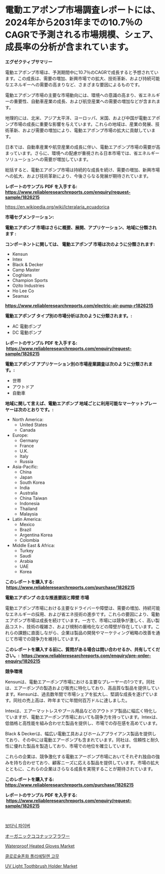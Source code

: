 <p><h1>電動エアポンプ市場調査レポートには、2024年から2031年までの10.7％のCAGRで予測される市場規模、シェア、成長率の分析が含まれています。</h1></p><p><strong>エグゼクティブサマリー</strong></p>
<p><p>電動エアポンプ市場は、予測期間中に10.7％のCAGRで成長すると予想されています。この成長は、需要の増加、新興市場での拡大、技術革新、および持続可能なエネルギーへの需要の高まりなど、さまざまな要因によるものです。</p><p>電動エアポンプ市場の主要な市場動向には、環境への意識の高まり、省エネルギーの重要性、自動車産業の成長、および航空産業への需要の増加などが含まれます。</p><p>地理的には、北米、アジア太平洋、ヨーロッパ、米国、および中国が電動エアポンプ市場の成長に重要な影響を与えています。これらの地域は、産業の発展、技術革新、および需要の増加により、電動エアポンプ市場の拡大に貢献しています。</p><p>日本では、自動車産業や航空産業の成長に伴い、電動エアポンプ市場の需要が高まっています。さらに、環境への配慮が重視される日本市場では、省エネルギーソリューションへの需要が増加しています。</p><p>総括すると、電動エアポンプ市場は持続的な成長を続け、需要の増加、新興市場への拡大、および技術革新により、今後さらなる発展が期待されています。</p></p>
<p><strong>レポートのサンプル PDF を入手する: <a href="https://www.reliableresearchreports.com/enquiry/request-sample/1826215">https://www.reliableresearchreports.com/enquiry/request-sample/1826215</a></strong></p>
<p><a href="https://en.wikipedia.org/wiki/Icteralaria_ecuadorica">https://en.wikipedia.org/wiki/Icteralaria_ecuadorica</a></p>
<p><strong>市場セグメンテーション:</strong></p>
<p><strong> 電動エアポンプ 市場はさらに概要、展開、アプリケーション、地域に分類されます :</strong></p>
<p><strong>コンポーネントに関しては、 電動エアポンプ 市場は次のように分類されます: &nbsp;</strong></p>
<p><ul><li>Kensun</li><li>Intex</li><li>Black & Decker</li><li>Camp Master</li><li>Coghlans</li><li>Champion Sports</li><li>Ozito Industries</li><li>Ho Lee Co</li><li>Seamax</li></ul></p>
<p><strong><a href="https://www.reliableresearchreports.com/electric-air-pump-r1826215">https://www.reliableresearchreports.com/electric-air-pump-r1826215</a></strong></p>
<p><strong> 電動エアポンプ タイプ別の市場分析は次のように分類されます。:</strong></p>
<p><ul><li>AC 電動ポンプ</li><li>DC 電動ポンプ</li></ul></p>
<p><strong>レポートのサンプル PDF を入手する: &nbsp;<a href="https://www.reliableresearchreports.com/enquiry/request-sample/1826215">https://www.reliableresearchreports.com/enquiry/request-sample/1826215</a></strong></p>
<p><strong> 電動エアポンプ アプリケーション別の市場産業調査は次のように分類されます。:</strong></p>
<p><ul><li>世帯</li><li>アウトドア</li><li>自動車</li></ul></p>
<p><strong>地域に関して言えば、電動エアポンプ 地域ごとに利用可能なマーケットプレーヤーは次のとおりです。:</strong></p>
<p><ul>
    <li>
        North America:
        <ul>
            <li>United States</li>
            <li>Canada</li>
        </ul>
    </li>
    <li>
        Europe:
        <ul>
            <li>Germany</li>
            <li>France</li>
            <li>U.K.</li>
            <li>Italy</li>
            <li>Russia</li>
        </ul>
    </li>
    <li>
        Asia-Pacific:
        <ul>
            <li>China</li>
            <li>Japan</li>
            <li>South Korea</li>
            <li>India</li>
            <li>Australia</li>
            <li>China Taiwan</li>
            <li>Indonesia</li>
            <li>Thailand</li>
            <li>Malaysia</li>
        </ul>
    </li>
    <li>
        Latin America:
        <ul>
            <li>Mexico</li>
            <li>Brazil</li>
            <li>Argentina Korea</li>
            <li>Colombia</li>
        </ul>
    </li>
    <li>
        Middle East & Africa:
        <ul>
            <li>Turkey</li>
            <li>Saudi</li>
            <li>Arabia</li>
            <li>UAE</li>
            <li>Korea</li>
        </ul>
    </li>
    </ul></p>
<p><strong>このレポートを購入する: &nbsp;<a href="https://www.reliableresearchreports.com/purchase/1826215">https://www.reliableresearchreports.com/purchase/1826215</a></strong></p>
<p><strong>電動エアポンプ の主な推進要因と障壁 市場</strong></p>
<p><p>電動エアポンプ市場における主要なドライバーや障壁は、需要の増加、持続可能なエネルギーの採用、および省エネ技術の進歩です。これらの要因により、電動エアポンプ市場は成長を続けています。一方で、市場には競争が激しく、高い製品コスト、技術の複雑さ、および規制の厳格化などの障壁が存在しています。これらの課題に直面しながら、企業は製品の開発やマーケティング戦略の改善を通じて市場での競争力を維持しています。</p></p>
<p><strong>このレポートを購入する前に、質問がある場合は問い合わせるか、共有してください。:&nbsp; <a href="https://www.reliableresearchreports.com/enquiry/pre-order-enquiry/1826215">https://www.reliableresearchreports.com/enquiry/pre-order-enquiry/1826215</a></strong></p>
<p><strong>競争環境</strong></p>
<p><p>Kensunは、電動エアーポンプ市場における主要なプレーヤーの1つです。同社は、エアーポンプの製造および販売に特化しており、高品質な製品を提供しています。Kensunは、過去数年間で市場シェアを拡大し、堅調な成長を遂げています。同社の売上高は、昨年までに年間何百万ドルに達しました。</p><p>Intexは、エアーマットレスやプール用品などのアウトドア製品に幅広く特化していますが、電動エアーポンプ市場においても競争力を持っています。Intexは、低価格と高性能を組み合わせた製品を提供し、市場での存在感を高めています。</p><p>Black & Deckerは、幅広い電動工具およびホームアプライアンス製品を提供しており、その中には電動エアーポンプも含まれています。同社は、信頼性と耐久性に優れた製品を製造しており、市場での地位を確立しています。</p><p>これらの企業は、競争激化する電動エアーポンプ市場においてそれぞれ独自の強みを持ち合わせており、顧客ニーズに応える製品を提供しています。市場の拡大とともに、これらの企業はさらなる成長を実現することが期待されています。</p></p>
<p><strong>このレポートを購入する: &nbsp; <a href="https://www.reliableresearchreports.com/purchase/1826215">https://www.reliableresearchreports.com/purchase/1826215</a></strong></p>
<p><strong>レポートのサンプル PDF を入手する: &nbsp;<a href="https://www.reliableresearchreports.com/enquiry/request-sample/1826215">https://www.reliableresearchreports.com/enquiry/request-sample/1826215</a></strong><strong></strong></p>
<p>&nbsp;</p>
<p><p><a href="https://github.com/Nicolasrown5/Market-Research-Report-List-2/blob/main/557448841513.md">보타닉 파이버</a></p><p><a href="https://github.com/TerrellConn/Market-Research-Report-List-2/blob/main/230257831862.md">オーガニックココナッツフラワー</a></p><p><a href="https://github.com/lukmanduiky01/Market-Research-Report-List-1/blob/main/waterproof-heated-gloves-market.md">Waterproof Heated Gloves Market</a></p><p><a href="https://github.com/shampaakter36/Market-Research-Report-List-2/blob/main/585306041514.md">클로로술폰화 폴리에틸렌 고무</a></p><p><a href="https://github.com/theanastasiyah/Market-Research-Report-List-1/blob/main/uv-light-toothbrush-holder-market.md">UV Light Toothbrush Holder Market</a></p></p>